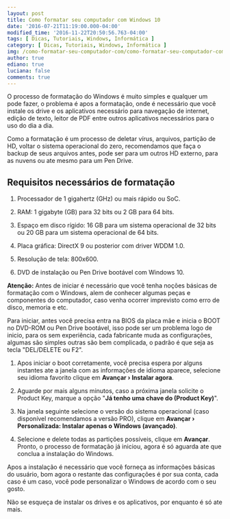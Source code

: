 ```yaml
---
layout: post
title: Como formatar seu computador com Windows 10
date: '2016-07-21T11:19:00.000-04:00'
modified_time: '2016-11-22T20:50:56.763-04:00'
tags: [ Dicas, Tutoriais, Windows, Informática ]
category: [ Dicas, Tutoriais, Windows, Informática ]
img: /como-formatar-seu-computador-com/como-formatar-seu-computador-com.jpg
author: true
ediano: true
luciana: false
comments: true
---
```


O processo de formatação do Windows é muito simples e qualquer um pode fazer, o problema é apos a formatação, onde é necessário que você instale os drive e os aplicativos necessário para navegação de internet, edição de texto, leitor de PDF entre outros aplicativos necessários para o uso do dia a dia.

Como a formatação é um processo de deletar vírus, arquivos, partição de HD, voltar o sistema operacional do zero, recomendamos que faça o backup de seus arquivos antes, pode ser para um outros HD externo, para as nuvens ou ate mesmo para um Pen Drive.

## Requisitos necessários de formatação
1. Processador de 1 gigahertz (GHz) ou mais rápido ou SoC.

2. RAM: 1 gigabyte (GB) para 32 bits ou 2 GB para 64 bits.

3. Espaço em disco rígido: 16 GB para um sistema operacional de 32 bits ou 20 GB para um sistema operacional de 64 bits.

4. Placa gráfica: DirectX 9 ou posterior com driver WDDM 1.0.

5. Resolução de tela: 800x600.

6. DVD de instalação ou Pen Drive bootável com Windows 10.

**Atenção:** Antes de iniciar é necessário que você tenha noções básicas de formatação com o Windows, alem de conhecer algumas peças e componentes do computador, caso venha ocorrer imprevisto como erro de disco, memoria e etc.

Para iniciar, antes você precisa entra na BIOS da placa mãe e inicia o BOOT no DVD-ROM ou Pen Drive bootável, isso pode ser um problema logo de inicio, para os sem experiência, cada fabricante muda as configurações, algumas são simples outras são bem complicada, o padrão é que seja as tecla "DEL/DELETE ou F2".

1. Apos iniciar o boot corretamente, você precisa espera por alguns instantes ate a janela com as informações de idioma aparece, selecione seu idioma favorito clique em **Avançar › Instalar agora**.

2. Aguarde por mais alguns minutos, caso a próxima janela solicite o Product Key, marque a opção "**Já tenho uma chave do (Product Key)**".

3. Na janela seguinte selecione o versão do sistema operacional (caso disponível recomendamos a versão PRO), clique em **Avançar › Personalizada: Instalar apenas o Windows (avançado)**.

6. Selecione e delete todas as partições possíveis, clique em **Avançar**. Pronto, o processo de formatação já iniciou, agora é só aguarda ate que conclua a instalação do Windows.

Apos a instalação é necessário que você forneça as informações básicas do usuário, bom agora o restante das configurações é por sua conta, cada caso é um caso, você pode personalizar o Windows de acordo com o seu gosto.

Não se esqueça de instalar os drives e os aplicativos, por enquanto é só ate mais.
